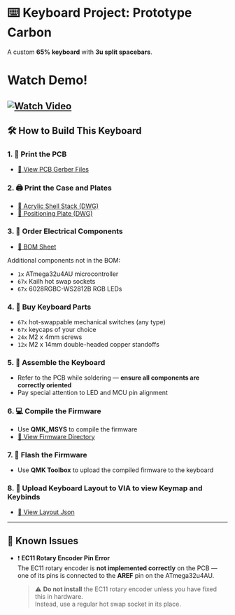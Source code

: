 # ⌨️ Keyboard Project: Prototype Carbon

A custom **65% keyboard** with **3u split spacebars**.
# Watch Demo!
[![Watch Video](https://img.youtube.com/vi/WMbd48JGXQo/hqdefault.jpg)](https://www.youtube.com/watch?v=WMbd48JGXQo&ab_channel=XinlinWu)
---

## 🛠️ How to Build This Keyboard

### 1. 🧾 Print the PCB
- [📂 View PCB Gerber Files](./Gerber_prototypeCarbon_PCB_prototypeCarbon_2025-07-03.zip)

### 2. 🖨️ Print the Case and Plates
- [📐 Acrylic Shell Stack (DWG)](./prototypeCarbonGasketShell.dwg)  
- [🔩 Positioning Plate (DWG)](./gasket.dwg)

### 3. 🔌 Order Electrical Components
- [📄 BOM Sheet](./BOM_prototypeCarbon_2025-07-03.csv)

Additional components not in the BOM:
- `1x` ATmega32u4AU microcontroller  
- `67x` Kailh hot swap sockets  
- `67x` 6028RGBC-WS2812B RGB LEDs

### 4. 🎹 Buy Keyboard Parts
- `67x` hot-swappable mechanical switches (any type)  
- `67x` keycaps of your choice  
- `24x` M2 x 4mm screws  
- `12x` M2 x 14mm double-headed copper standoffs

### 5. 🔧 Assemble the Keyboard
- Refer to the PCB while soldering — **ensure all components are correctly oriented**
- Pay special attention to LED and MCU pin alignment

### 6. 💻 Compile the Firmware
- Use **QMK_MSYS** to compile the firmware  
- [📁 View Firmware Directory](./qmk_firmware/keyboards/prototypeCarbon)

### 7. 🚀 Flash the Firmware
- Use **QMK Toolbox** to upload the compiled firmware to the keyboard

### 8. 🧩 Upload Keyboard Layout to VIA to view Keymap and Keybinds
- [📁 View Layout Json](./prototypeCarbonVIA.json)
---

## 🐞 Known Issues

- ❗ **EC11 Rotary Encoder Pin Error**  
  The EC11 rotary encoder is **not implemented correctly** on the PCB — one of its pins is connected to the **AREF** pin on the ATmega32u4AU.

  > ⚠️ **Do not install** the EC11 rotary encoder unless you have fixed this in hardware.  
  Instead, use a regular hot swap socket in its place.
